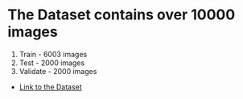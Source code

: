 # The Dataset contains over 10000 images 
1. Train - 6003 images 
2. Test - 2000 images 
3. Validate - 2000 images 

- [Link to the Dataset](https://www.kaggle.com/tharakan684/urecamain)

